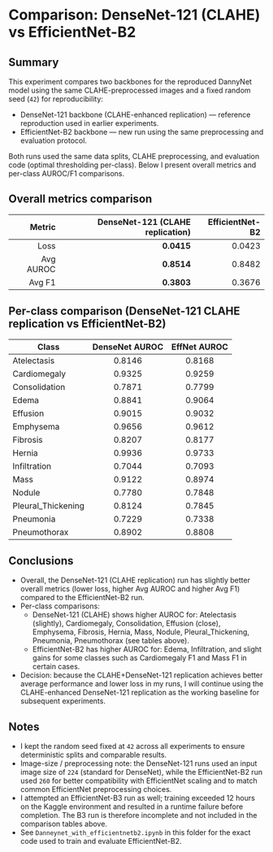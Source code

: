 # Comparison: DenseNet-121 (CLAHE) vs EfficientNet-B2

Summary
-------
This experiment compares two backbones for the reproduced DannyNet model using the same CLAHE-preprocessed images and a fixed random seed (`42`) for reproducibility:

- DenseNet-121 backbone (CLAHE-enhanced replication) — reference reproduction used in earlier experiments.
- EfficientNet-B2 backbone — new run using the same preprocessing and evaluation protocol.

Both runs used the same data splits, CLAHE preprocessing, and evaluation code (optimal thresholding per-class). Below I present overall metrics and per-class AUROC/F1 comparisons.

Overall metrics comparison
--------------------------
| Metric | DenseNet-121 (CLAHE replication) | EfficientNet-B2 |
|-------:|---------------------------------:|----------------:|
| Loss   | **0.0415**                       | 0.0423          |
| Avg AUROC | **0.8514**                    | 0.8482          |
| Avg F1 | **0.3803**                       | 0.3676          |


Per-class comparison (DenseNet-121 CLAHE replication vs EfficientNet-B2)
-------------------------------------------------------------------------
| Class                | DenseNet AUROC | EffNet AUROC |
|----------------------|:--------------:|:------------:|
| Atelectasis          | 0.8146         | 0.8168       |
| Cardiomegaly         | 0.9325         | 0.9259       |
| Consolidation        | 0.7871         | 0.7799       |
| Edema                | 0.8841         | 0.9064       |
| Effusion             | 0.9015         | 0.9032       |
| Emphysema            | 0.9656         | 0.9612       |
| Fibrosis             | 0.8207         | 0.8177       |
| Hernia               | 0.9936         | 0.9733       |
| Infiltration         | 0.7044         | 0.7093       |
| Mass                 | 0.9122         | 0.8974       |
| Nodule               | 0.7780         | 0.7848       |
| Pleural_Thickening   | 0.8124         | 0.7845       |
| Pneumonia            | 0.7229         | 0.7338       |
| Pneumothorax         | 0.8902         | 0.8808       |

Conclusions
-----------
- Overall, the DenseNet-121 (CLAHE replication) run has slightly better overall metrics (lower loss, higher Avg AUROC and higher Avg F1) compared to the EfficientNet-B2 run.
- Per-class comparisons:
  - DenseNet-121 (CLAHE) shows higher AUROC for: Atelectasis (slightly), Cardiomegaly, Consolidation, Effusion (close), Emphysema, Fibrosis, Hernia, Mass, Nodule, Pleural_Thickening, Pneumonia, Pneumothorax (see tables above).
  - EfficientNet-B2 has higher AUROC for: Edema, Infiltration, and slight gains for some classes such as Cardiomegaly F1 and Mass F1 in certain cases.
- Decision: because the CLAHE+DenseNet-121 replication achieves better average performance and lower loss in my runs, I will continue using the CLAHE-enhanced DenseNet-121 replication as the working baseline for subsequent experiments.

Notes
-----
- I kept the random seed fixed at `42` across all experiments to ensure deterministic splits and comparable results.
- Image-size / preprocessing note: the DenseNet-121 runs used an input image size of `224` (standard for DenseNet), while the EfficientNet-B2 run used `260` for better compatibility with EfficientNet scaling and to match common EfficientNet preprocessing choices. 
- I attempted an EfficientNet-B3 run as well; training exceeded 12 hours on the Kaggle environment and resulted in a runtime failure before completion. The B3 run is therefore incomplete and not included in the comparison tables above.
- See `Danneynet_with_efficientnetb2.ipynb` in this folder for the exact code used to train and evaluate EfficientNet-B2.
